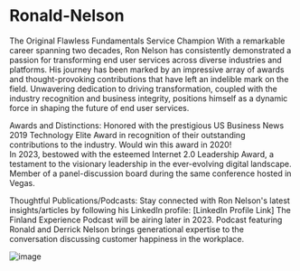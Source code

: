 # Ronald-Nelson
The Original Flawless Fundamentals Service Champion
With a remarkable career spanning two decades, Ron Nelson has consistently demonstrated a passion for transforming end user services across diverse industries and platforms. His journey has been marked by an impressive array of awards and thought-provoking contributions that have left an indelible mark on the field. Unwavering dedication to driving transformation, coupled with the industry recognition and business integrity, positions himself as a dynamic force in shaping the future of end user services. 

Awards and Distinctions:
Honored with the prestigious US Business News 2019 Technology Elite Award in recognition of their outstanding contributions to the industry. Would win this award in 2020!  
In 2023, bestowed with the esteemed Internet 2.0 Leadership Award, a testament to the visionary leadership in the ever-evolving digital landscape. Member of a panel-discussion board during the same conference hosted in Vegas.  

Thoughtful Publications/Podcasts: Stay connected with Ron Nelson's latest insights/articles by following his LinkedIn profile: [LinkedIn Profile Link]  The Finland Experience Podcast will be airing later in 2023.  Podcast featuring Ronald and Derrick Nelson brings generational expertise to the conversation discussing customer happiness in the workplace.  

![image](https://github.com/flawlessfundamentals/Ronald-Nelson/assets/130782704/6f12bdf5-e736-46ab-8750-1875e7b46a73)
